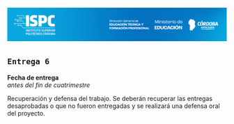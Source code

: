 ![logo](/src/ISPC_portada.png)

## `Entrega 6` 

**Fecha de entrega**  
*antes del fin de cuatrimestre*  

Recuperación y defensa del trabajo.
Se deberán recuperar las entregas desaprobadas o que no fueron
entregadas y se realizará una defensa oral del proyecto.